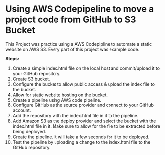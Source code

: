 # Using AWS Codepipeline to move a project code from GitHub to S3 Bucket
This Project was practice using a AWS Codepipline to automate a static website on AWS S3. Every part of this project was example code.

**Steps:**
1. Create a simple index.html file on the local host and commit/upload it to your GitHub repository.
2. Create S3 bucket.
3. Configure the bucket to allow public access & upload the index file to the bucket.
4. Allow for static website hosting on the bucket.
5. Create a pipeline using AWS code pipeline.
6. Configure GitHub as the source provider and connect to your GitHub account.
7. Add the repository with the index.html file in it to the pipeline.
8. Add Amazon S3 as the deploy provider and select the bucket with the index.html file in it. Make sure to allow for the file to be extracted before being deployed.
9. Create the pipeline. It will take a few seconds for it to be deployed.
10. Test the pipeline by uploading a change to the index.html file to the GitHub repository.
